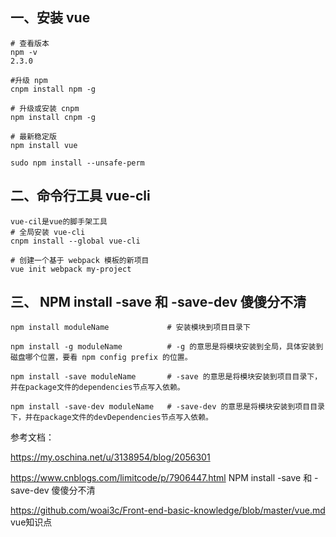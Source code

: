 ## 一、安装 vue
    
    # 查看版本
    npm -v
    2.3.0

    #升级 npm
    cnpm install npm -g

    # 升级或安装 cnpm
    npm install cnpm -g
    
    # 最新稳定版
    npm install vue
    
    sudo npm install --unsafe-perm

## 二、命令行工具 vue-cli

    vue-cil是vue的脚手架工具
    # 全局安装 vue-cli
    cnpm install --global vue-cli
    
    # 创建一个基于 webpack 模板的新项目
    vue init webpack my-project


## 三、 NPM install -save 和 -save-dev 傻傻分不清 
```
npm install moduleName             # 安装模块到项目目录下
 
npm install -g moduleName          # -g 的意思是将模块安装到全局，具体安装到磁盘哪个位置，要看 npm config prefix 的位置。
 
npm install -save moduleName       # -save 的意思是将模块安装到项目目录下，并在package文件的dependencies节点写入依赖。
 
npm install -save-dev moduleName   # -save-dev 的意思是将模块安装到项目目录下，并在package文件的devDependencies节点写入依赖。
```
参考文档：

https://my.oschina.net/u/3138954/blog/2056301


https://www.cnblogs.com/limitcode/p/7906447.html   NPM install -save 和 -save-dev 傻傻分不清 

https://github.com/woai3c/Front-end-basic-knowledge/blob/master/vue.md  vue知识点

